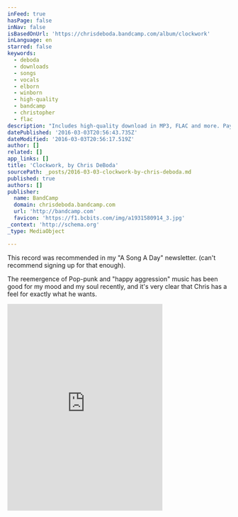 ```yaml
---
inFeed: true
hasPage: false
inNav: false
isBasedOnUrl: 'https://chrisdeboda.bandcamp.com/album/clockwork'
inLanguage: en
starred: false
keywords:
  - deboda
  - downloads
  - songs
  - vocals
  - elborn
  - winborn
  - high-quality
  - bandcamp
  - christopher
  - flac
description: "Includes high-quality download in MP3, FLAC and more. Paying supporters also get unlimited streaming via the free Bandcamp app. Click 'Buy Now' to download for free. For individual song downloads, go to the song's page by clicking on the song name."
datePublished: '2016-03-03T20:56:43.735Z'
dateModified: '2016-03-03T20:56:17.519Z'
author: []
related: []
app_links: []
title: 'Clockwork, by Chris DeBoda'
sourcePath: _posts/2016-03-03-clockwork-by-chris-deboda.md
published: true
authors: []
publisher:
  name: BandCamp
  domain: chrisdeboda.bandcamp.com
  url: 'http://bandcamp.com'
  favicon: 'https://f1.bcbits.com/img/a1931580914_3.jpg'
_context: 'http://schema.org'
_type: MediaObject

---
```

This record was recommended in my "A Song A Day" newsletter. (can't recommend signing up for that enough).

The reemergence of Pop-punk and "happy aggression" music has been good for my mood and my soul recently, and it's very clear that Chris has a feel for exactly what he wants.

<iframe src="https://cdn.embedly.com/widgets/media.html?src=https%3A%2F%2Fbandcamp.com%2FEmbeddedPlayer%2Fv%3D2%2Falbum%3D576416169%2Fsize%3Dlarge%2Flinkcol%3D0084B4%2Fnotracklist%3Dtrue%2Ftwittercard%3Dtrue%2F&amp;url=https%3A%2F%2Fchrisdeboda.bandcamp.com%2Falbum%2Fclockwork&amp;image=https%3A%2F%2Ff1.bcbits.com%2Fimg%2Fa1931580914_5.jpg&amp;key=b7d04c9b404c499eba89ee7072e1c4f7&amp;type=text%2Fhtml&amp;schema=bandcamp" width="350" height="467" scrolling="no" frameborder="0" allowfullscreen="allowfullscreen" style=""></iframe>